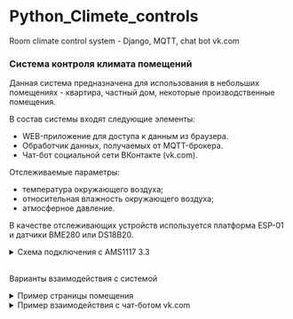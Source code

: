 # Python_Climete_controls
 Room climate control system - Django, MQTT, chat bot vk.com

### Система контроля климата помещений
Данная система предназначена для использования в небольших помещениях - квартира, частный дом, некоторые производственные помещения.

В состав системы входят следующие элементы:
 * WEB-приложение для доступа к данным из браузера.
 * Обработчик данных, получаемых от MQTT-брокера.
 * Чат-бот социальной сети ВКонтакте (vk.com).

Отслеживаемые параметры:
 - температура окружающего воздуха;
 - относительная влажность окружающего воздуха;
 - атмосферное давление.

В качестве отслеживающих устройств используется платформа ESP-01 и датчики BME280 или DS18B20.
<details><summary>Схема подключения с AMS1117 3.3</summary>
![Схема подключения ESP-01 и BME280](https://raw.githubusercontent.com/On-Luck/Python_Climete_controls/master/Climate_controls_system/ESP-01(S)/ESP-01%26BME280_схема.png)
![Схема подключения ESP-01 и DS18B20](https://raw.githubusercontent.com/On-Luck/Python_Climete_controls/master/Climate_controls_system/ESP-01(S)/ESP01%26DS18B20.png)
</details>
&nbsp;

Варианты взаимодействия с системой
<details><summary>Пример страницы помещения</summary>
![Страница помещения](https://raw.githubusercontent.com/On-Luck/Python_Climete_controls/master/Climate_controls_system/room_example.png)

</details>

<details><summary>Пример взаимодействия с чат-ботом vk.com</summary>
Для взаимодействия с чат-ботом используются клавиатуры помещений и функций.

#### Пример диалога
![Чат-бот диалог](https://raw.githubusercontent.com/On-Luck/Python_Climete_controls/master/Climate_controls_system/vkbot/dialog_example.jpg)

#### Пример графиков
![График изменений параметров чат-бот](https://raw.githubusercontent.com/On-Luck/Python_Climete_controls/master/Climate_controls_system/vkbot/graphs_example.jpg)

</details>
